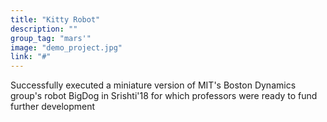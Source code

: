 ```yaml
---
title: "Kitty Robot"
description: ""
group_tag: "mars'"
image: "demo_project.jpg" 
link: "#"
---
```


Successfully executed a miniature version of MIT's Boston Dynamics group's robot BigDog in Srishti'18 for which professors were ready to fund further development
